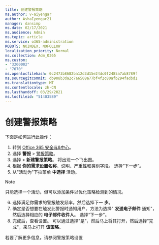 ```yaml
---
title: 创建警报策略
ms.author: v-aiyengar
author: AshaIyengar21
manager: dansimp
ms.date: 02/17/2021
ms.audience: Admin
ms.topic: article
ms.service: o365-administration
ROBOTS: NOINDEX, NOFOLLOW
localization_priority: Normal
ms.collection: Adm_O365
ms.custom:
- "3200002"
- "7670"
ms.openlocfilehash: 0c2473b8682ba12d3d15e24dc0f2485a7ab8789f
ms.sourcegitcommit: db908b3da2c7a6508a77bf4f2c80afb294fadbd1
ms.translationtype: MT
ms.contentlocale: zh-CN
ms.lasthandoff: 03/29/2021
ms.locfileid: "51403589"
---
```

# <a name="create-an-alert-policy"></a>创建警报策略

下面是如何进行此操作：

1. 转到 [Office 365 安全与&中心](https://go.microsoft.com/fwlink/p/?linkid=2077143)。
1. 选择 **警报**  >  [警报策略](https://go.microsoft.com/fwlink/?linkid=2103208)。
1. 选择 **+ 新建警报策略**。 将出现一个飞出图。
1. 根据 **你的需求设置名称**、说明、严重性和类别字段。  选择“下一步”。
1. 从"活动为"下拉菜单 **中选择** 活动。
> [!NOTE]
>  只能选择一个活动，但可以添加条件以优化策略检测到的情况。
6. 选择满足你需求的警报触发频率，然后选择下一 **步**。
7. 确定是否想要在触发此警报时通知用户，方法为选择" **发送电子邮件** 通知"，然后选择相应的 **电子邮件收件人**。 选择“下一步”。
8. 完成后，查看设置。 可以通过选择"是"，然后马上将其打开，然后选择"完成"，来马上打开 **该策略**。

若要了解更多信息，请参阅警报策略设置

